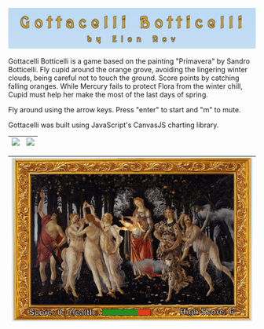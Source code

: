 ![](src/readmeAssets/title.png)


Gottacelli Botticelli is a game based on the painting "Primavera" by Sandro Botticelli. Fly cupid around the orange grove, avoiding the lingering winter clouds, being careful not to touch the ground. Score points by catching falling oranges. While Mercury fails to protect Flora from the winter chill, Cupid must help her make the most of the last days of spring.

Fly around using the arrow keys. Press "enter" to start and "m" to mute.  

Gottacelli was built using JavaScript's CanvasJS charting library. 


| ![](src/readmeAssets/instructions3.png) | ![](src/readmeAssets/gameplay.png) |
|----------------------------------------|------------------------------------|


| ![](src/readmeAssets/gameplaygif.gif) |
|---------------------------------------|

